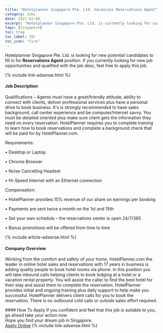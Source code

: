 ```yaml
---
title: "Hotelplanner Singapore Pte. Ltd. Vacancies Reservations Agent" 
category: Jobs 
date: 2021-02-08 
excerpt: "Hotelplanner Singapore Pte. Ltd. is currently looking for suitable person to fill in the Reservations Agent which based in Singapore" 
tags: [Singapore] 
toc: true 
toc_label: TOC 
toc_icon: "fire" 
--- 
```


<p>Hotelplanner Singapore Pte. Ltd. is looking for new potential candidates to fill in for <b>Reservations Agent</b> position. If you currently looking for new job opportunities and qualified with the job desc, feel free to apply this job.
</p>{% include link-adsense.html %} 
<div><div><h4>Job Description</h4></div><div><div><span><div><p>Qualifications &#8211; Agents must have a great/friendly attitude, ability to connect with clients, deliver professional services plus have a personal drive to book business.&#160;It's is strongly recommended to have sales background, call center experience and be computer/Internet savvy. You must be detailed oriented plus make sure client gets the information they need on every reservation. HotelPlanner requires you to complete training to learn how to book reservations and complete a background check that will be paid for by HotelPlanner.com.</p><p>Requirements:</p><p>&#8226; Desktop or Laptop</p><p>&#8226; Chrome Browser</p><p>&#8226; Noise Cancelling Headset</p><p>&#8226; Hi-Speed Internet with an Ethernet connection</p><p>Compensation:</p><p>&#8226; HotelPlanner provides 15% revenue of our share on earnings per booking</p><p>&#8226; Payments are sent twice a month on the 1st and 15th</p><p>&#8226; Set your own schedule &#8211; the reservations center is open 24/7/365</p><p>&#8226; Bonus promotions will be offered from time to time</p></div></span></div></div></div> 
{% include article-adsense.html %} 
<div><div><h4>Company Overview</h4></div><div><div><span><div><p>Working from the comfort and safety of your home, HotelPlanner.com the leader in online hotel sales and reservations with 17 years in business is adding quality people to book hotel rooms via phone.&#160;In this position you will take inbound calls helping clients to book lodging at a hotel or a vacation rental property. You will assist the caller to find the best hotel for their stay and assist them to complete the reservation. HotelPlanner provides initial and ongoing training plus daily support to help make you successful. HotelPlanner delivers client calls for you to book the reservation. There is no outbound cold calls or outside sales effort required.</p></div></span></div></div></div> 
#### How To Apply 
If you confident and feel that this job is suitable to you, go ahead take your action now. <br/> 
Hope you find your dream job in Singapore. <br/> 
<a href="https://www.jobstreet.com.my/en/job/reservations-agent-8343628/origin/sg?jobId=jobstreet-sg-job-8343628&" class="btn btn--info" target="_blank" rel="nofollow noopenner">Apply Online</a> 
{% include link-adsense.html %} 